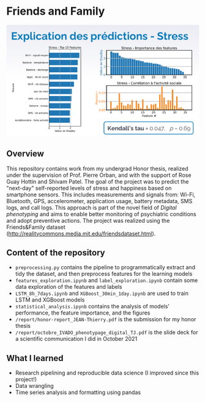 # Friends and Family
<img src="./docs/header.PNG" alt="drawing"/>

## Overview
This repository contains work from my undergrad Honor thesis, realized under the supervision of Prof. Pierre Orban, and with the support of Rose Guay Hottin and Shivam Patel. The goal of the project was to predict the "next-day" self-reported levels of stress and happiness based on smartphone sensors. This includes measurements and signals from: Wi-Fi, Bluetooth, GPS, accelerometer, application usage, battery metadata, SMS logs, and call logs. This approach is part of the novel field of *Digital phenotyping* and aims to enable better monitoring of psychiatric conditions and adopt preventive actions. The project was realized using the Friends&Family dataset (http://realitycommons.media.mit.edu/friendsdataset.html).

## Content of the repository
- ``preprocessing.py`` contains the pipeline to programmatically extract and tidy the dataset, and then preprocess features for the learning models
- ``features_exploration.ipynb`` and ``label_exploration.ipynb`` contain some data exploration of the features and labels
- ``LSTM_8h_7days.ipynb`` and ``XGBoost_30min_1day.ipynb`` are used to train LSTM and XGBoost models
- ``statistical_analysis.ipynb`` contains the analysis of models' performance, the feature importance, and the figures
- ``/report/honor-report_JEAN-Thierry.pdf`` is the submission for my honor thesis
- ``/report/octobre_IVADO_phenotypage_digital_TJ.pdf`` is the slide deck for a scientific communication I did in October 2021

## What I learned
- Research pipelining and reproducible data science (I improved since this project!)
- Data wrangling
- Time series analysis and formatting using pandas
